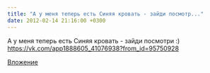 ```yaml
---
title: "А у меня теперь есть Синяя кровать - зайди посмотр..."
date: 2012-02-14 21:16:00 +0300
---
```


А у меня теперь есть Синяя кровать - зайди посмотри :)
https://vk.com/app1888605_41076938?from_id=95750928

[Вложение](https://vk.com/photo95750928_278997030)
